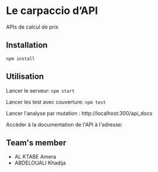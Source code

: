 # Le carpaccio d’API
APIs de calcul de prix

## Installation
`npm install`

## Utilisation
Lancer le serveur: `npm start`

Lancer les test avec couverture: `npm test`

Lancer l'analyse par mutation : http://localhost:300/api_docs

Accèder à la documentation de l'API  à l'adresse: 

## Team's member
+ AL KTABE Amera
+ ABDELOUALI Khadija
